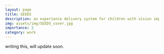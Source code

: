 ```yaml
---
layout: page
title: SEEDS
description: an experience delivery system for children with vision impairments (currently incomplete)
img: assets/img/SEEDS_cover.jpg
importance: 2
category: work
---
```

writing this, will update soon.